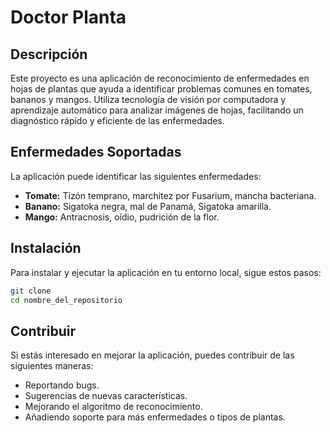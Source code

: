 

# Doctor Planta

## Descripción
Este proyecto es una aplicación de reconocimiento de enfermedades en hojas de plantas que ayuda a identificar problemas comunes en tomates, bananos y mangos. Utiliza tecnología de visión por computadora y aprendizaje automático para analizar imágenes de hojas, facilitando un diagnóstico rápido y eficiente de las enfermedades.

## Enfermedades Soportadas
La aplicación puede identificar las siguientes enfermedades:
- **Tomate:** Tizón temprano, marchitez por Fusarium, mancha bacteriana.
- **Banano:** Sigatoka negra, mal de Panamá, Sigatoka amarilla.
- **Mango:** Antracnosis, oídio, pudrición de la flor.

## Instalación
Para instalar y ejecutar la aplicación en tu entorno local, sigue estos pasos:

```bash
git clone 
cd nombre_del_repositorio
```


## Contribuir
Si estás interesado en mejorar la aplicación, puedes contribuir de las siguientes maneras:
- Reportando bugs.
- Sugerencias de nuevas características.
- Mejorando el algoritmo de reconocimiento.
- Añadiendo soporte para más enfermedades o tipos de plantas.

